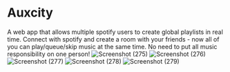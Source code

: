 # Auxcity
A web app that allows multiple spotify users to create global playlists in real time. 
Connect with spotify and create a room with your friends - now all of you can play/queue/skip music at the same time. No need to put all music responsibility on one person!
![Screenshot (275)](https://user-images.githubusercontent.com/94067614/153758770-3331e9a7-59d0-4ef8-a9a5-382c1613bb52.png)
![Screenshot (276)](https://user-images.githubusercontent.com/94067614/153758773-3f2c55c8-05c4-47ed-8474-1bf0d1dbd108.png)
![Screenshot (277)](https://user-images.githubusercontent.com/94067614/153758775-e45725a2-04fc-4523-a9d5-38d1cf09f9c8.png)
![Screenshot (278)](https://user-images.githubusercontent.com/94067614/153758776-0f78b2ea-f54a-49ec-955f-029d98c4120a.png)
![Screenshot (279)](https://user-images.githubusercontent.com/94067614/153758778-9e89b72e-6683-48ae-9b36-0ac6a3f61338.png)
